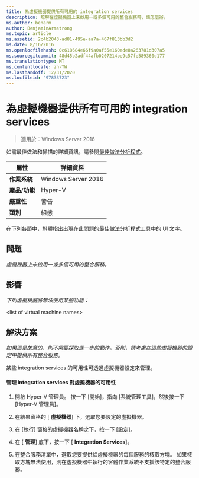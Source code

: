 ```yaml
---
title: 為虛擬機器提供所有可用的 integration services
description: 瞭解在虛擬機器上未啟用一或多個可用的整合服務時，該怎麼辦。
ms.author: benarm
author: BenjaminArmstrong
ms.topic: article
ms.assetid: 2c4b2043-ad81-495e-aa7a-467f813bb3d2
ms.date: 8/16/2016
ms.openlocfilehash: 0c618684e66f9a0af55e160ede8a263781d307a5
ms.sourcegitcommit: 48d45b2adf44afb0207214be9c57fe589360d177
ms.translationtype: MT
ms.contentlocale: zh-TW
ms.lasthandoff: 12/31/2020
ms.locfileid: "97833723"
---
```

# <a name="offer-all-available-integration-services-to-virtual-machines"></a>為虛擬機器提供所有可用的 integration services

>適用於：Windows Server 2016

如需最佳做法和掃描的詳細資訊，請參閱[最佳做法分析程式](https://go.microsoft.com/fwlink/?LinkId=122786)。

|屬性|詳細資料|
|-|-|
|**作業系統**|Windows Server 2016|
|**產品/功能**|Hyper-V|
|**嚴重性**|警告|
|**類別**|組態|

在下列各節中，斜體指出出現在此問題的最佳做法分析程式工具中的 UI 文字。

## <a name="issue"></a>問題

*虛擬機器上未啟用一或多個可用的整合服務。*

## <a name="impact"></a>影響

*下列虛擬機器將無法使用某些功能：*

\<list of virtual machine names>

## <a name="resolution"></a>解決方案

*如果這是故意的，則不需要採取進一步的動作。否則，請考慮在這些虛擬機器的設定中提供所有整合服務。*

某些 integration services 的可用性可透過虛擬機器設定來管理。

#### <a name="to-manage-the-availability-of-integration-services-to-a-virtual-machine"></a>管理 integration services 對虛擬機器的可用性

1.  開啟 Hyper-V 管理員。 按一下 [開始]，指向 [系統管理工具]，然後按一下 [Hyper-V 管理員]。

2.  在結果窗格的 [ **虛擬機器**] 下，選取您要設定的虛擬機器。

3.  在 [執行] 窗格的虛擬機器名稱之下，按一下 [設定]。

4.  在 [ **管理**] 底下，按一下 [ **Integration Services**]。

5.  在整合服務清單中，選取您要提供給虛擬機器的每個服務的核取方塊。 如果核取方塊無法使用，則在虛擬機器中執行的客體作業系統不支援該特定的整合服務。



